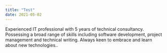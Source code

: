 ```yaml
---
title: "Test"
date: 2021-05-02
---
```


Experienced IT professional with 5 years of technical consultancy. Possessing a broad range of skills
including software development, project management and technical writing. Always keen to embrace and
learn about new technologies..
